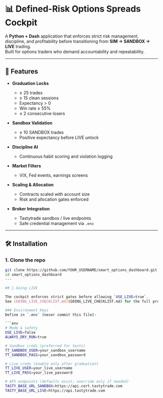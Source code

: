 # 📊 Defined-Risk Options Spreads Cockpit

A **Python + Dash** application that enforces strict risk management, discipline, and profitability before transitioning from **SIM → SANDBOX → LIVE** trading.  
Built for options traders who demand accountability and repeatability.

---

## 🚀 Features

- **Graduation Locks**  
  - ≥ 25 trades  
  - ≥ 15 clean sessions  
  - Expectancy > 0  
  - Win rate ≥ 55%  
  - ≤ 2 consecutive losers  

- **Sandbox Validation**  
  - ≥ 10 SANDBOX trades  
  - Positive expectancy before LIVE unlock  

- **Discipline AI**  
  - Continuous habit scoring and violation logging  

- **Market Filters**  
  - VIX, Fed events, earnings screens  

- **Scaling & Allocation**  
  - Contracts scaled with account size  
  - Risk and allocation gates enforced  

- **Broker Integration**  
  - Tastytrade sandbox / live endpoints  
  - Safe credential management via `.env`  

---

## 🛠️ Installation

### 1. Clone the repo
```bash
git clone https://github.com/YOUR_USERNAME/smart_options_dashboard.git
cd smart_options_dashboard
---

## 🚀 Going LIVE

The cockpit enforces strict gates before allowing `USE_LIVE=true`.  
See [GOING_LIVE_CHECKLIST.md](GOING_LIVE_CHECKLIST.md) for the full pre-flight.

### Environment Keys
Define in `.env` (never commit this file):

```env
# Mode & safety
USE_LIVE=false
ALWAYS_DRY_RUN=true

# Sandbox creds (preferred for tests)
TT_SANDBOX_USER=your_sandbox_username
TT_SANDBOX_PASS=your_sandbox_password

# Live creds (enable only after graduation)
TT_LIVE_USER=your_live_username
TT_LIVE_PASS=your_live_password

# API endpoints (defaults exist; override only if needed)
TASTY_BASE_URL_SANDBOX=https://api.cert.tastytrade.com
TASTY_BASE_URL_LIVE=https://api.tastytrade.com
